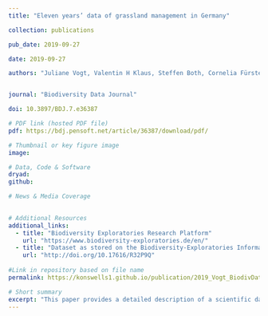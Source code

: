 ```yaml
---
title: "Eleven years’ data of grassland management in Germany"

collection: publications

pub_date: 2019-09-27

date: 2019-09-27 

authors: "Juliane Vogt, Valentin H Klaus, Steffen Both, Cornelia Fürstenau, Sonja Gockel, Martin M Gossner, Johannes Heinze, Andreas Hemp, Nobert Hölzel, Kirsten Jung, Till Kleinebecker, Ralf Lauterbach, Katrin Lorenzen, Andreas Ostrowski, Niclas Otto, Daniel Prati, Swen Renner, Uta Schumacher, Sebastian Seibold, Nadja Simons, Iris Steitz, Miriam Teuscher, Jan Thiele, Sandra Weithmann, **Konstans Wells**, Kerstin Wiesner, Manfred Ayasse, Nico Blüthgen, Markus Fischer, Wolfgang W Weisser"


journal: "Biodiversity Data Journal"

doi: 10.3897/BDJ.7.e36387

# PDF link (hosted PDF file)
pdf: https://bdj.pensoft.net/article/36387/download/pdf/

# Thumbnail or key figure image
image:

# Data, Code & Software
dryad: 
github:

# News & Media Coverage

     
# Additional Resources
additional_links:
  - title: "Biodiversity Exploratories Research Platform"
    url: "https://www.biodiversity-exploratories.de/en/"
  - title: "Dataset as stored on the Biodiversity-Exploratories Information System (BExIS)"
    url: "http://doi.org/10.17616/R32P9Q"
 
#Link in repository based on file name
permalink: https://konswells1.github.io/publication/2019_Vogt_BiodivDataJ  

# Short summary
excerpt: "This paper provides a detailed description of a scientific dataset on grassland management, collected as part of the German Biodiversity Exploratories. Covering 150 plots across three regions in Germany, the dataset includes annual records of mowing, grazing, and fertilisation practices, along with historical and structural plot characteristics."
---
```

